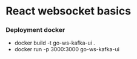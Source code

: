 # React websocket basics
### Deployment docker
- docker build -t go-ws-kafka-ui .
- docker run -p 3000:3000 go-ws-kafka-ui